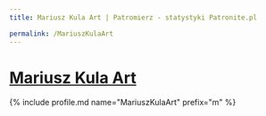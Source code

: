 ```yaml
---
title: Mariusz Kula Art | Patromierz - statystyki Patronite.pl

permalink: /MariuszKulaArt
---
```


# [Mariusz Kula Art](https://patronite.pl/MariuszKulaArt)

{% include profile.md name="MariuszKulaArt" prefix="m" %}
